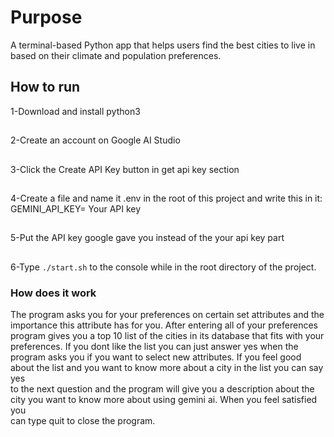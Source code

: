 # Purpose

A terminal-based Python app that helps users find the best cities to live in based on their climate and population preferences.

## How to run

1-Download and install python3
##
2-Create an account on Google AI Studio
##
3-Click the Create API Key button in get api key section
##
4-Create a file and name it .env in the root of this project and write this in it:
  GEMINI_API_KEY= Your API key
##
5-Put the API key google gave you instead of the your api key part
##
6-Type `./start.sh` to the console while in the root directory of the project.

### How does it work
<p>The program asks you for your preferences on certain set attributes and the importance this attribute has for you. After entering all of your preferences<br>
program gives you a top 10 list of the cities in its database that fits with your preferences. If you dont like the list you can just answer yes when the<br>
program asks you if you want to select new attributes. If you feel good about the list and you want to know more about a city in the list you can say yes<br>
to the next question and the program will give you a description about the city you want to know more about using gemini ai. When you feel satisfied you<br>
can type quit to close the program.</p>
